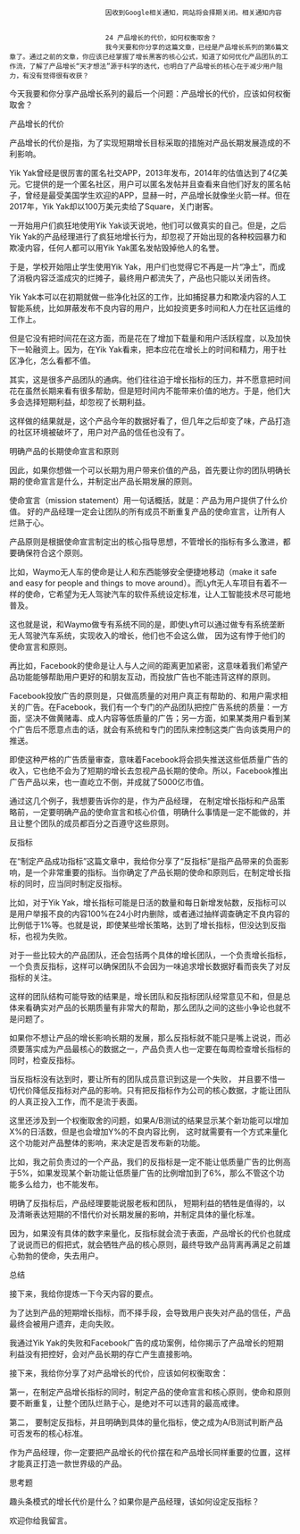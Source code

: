 
                            
                            因收到Google相关通知，网站将会择期关闭。相关通知内容
                            
                            
                            24 产品增长的代价，如何权衡取舍？
                            我今天要和你分享的这篇文章，已经是产品增长系列的第6篇文章了。通过之前的文章，你应该已经掌握了增长黑客的核心公式，知道了如何优化产品团队的工作流，了解了产品增长“天才想法”源于科学的迭代，也明白了产品增长的核心在于减少用户阻力，有没有觉得很有收获？

今天我要和你分享产品增长系列的最后一个问题：产品增长的代价，应该如何权衡取舍？

产品增长的代价

产品增长的代价是指，为了实现短期增长目标采取的措施对产品长期发展造成的不利影响。

Yik Yak曾经是很厉害的匿名社交APP，2013年发布，2014年的估值达到了4亿美元。它提供的是一个匿名社区，用户可以匿名发帖并且查看来自他们好友的匿名帖子，曾经是最受美国学生欢迎的APP，显赫一时，产品增长就像坐火箭一样。但在2017年，Yik Yak却以100万美元卖给了Square，关门谢客。

一开始用户们疯狂地使用Yik Yak谈天说地，他们可以做真实的自己。但是，之后Yik Yak的产品经理进行了疯狂地增长行为，却忽视了开始出现的各种校园暴力和欺凌内容，任何人都可以用Yik Yak匿名发帖毁掉他人的名誉。

于是，学校开始阻止学生使用Yik Yak，用户们也觉得它不再是一片“净土”，而成了消极内容泛滥成灾的烂摊子，最终用户都流失了，产品也只能以关闭告终。

Yik Yak本可以在初期就做一些净化社区的工作，比如捕捉暴力和欺凌内容的人工智能系统，比如屏蔽发布不良内容的用户，比如投资更多时间和人力在社区运维的工作上。

但是它没有把时间花在这方面，而是花在了增加下载量和用户活跃程度，以及加快下一轮融资上。因为，在Yik Yak看来，把本应花在增长上的时间和精力，用于社区净化，怎么看都不值。

其实，这是很多产品团队的通病。他们往往迫于增长指标的压力，并不愿意把时间花在虽然长期来看有很多帮助，但是短时间内不能带来价值的地方。于是，他们大多会选择短期利益，却忽视了长期利益。

这样做的结果就是，这个产品今年的数据好看了，但几年之后却变了味，产品打造的社区环境被破坏了，用户对产品的信任也没有了。

明确产品的长期使命宣言和原则

因此，如果你想做一个可以长期为用户带来价值的产品，首先要让你的团队明确长期的使命宣言是什么，并制定出产品长期发展的原则。

使命宣言（mission statement）用一句话概括，就是：产品为用户提供了什么价值。 好的产品经理一定会让团队的所有成员不断重复产品的使命宣言，让所有人烂熟于心。

产品原则是根据使命宣言制定出的核心指导思想，不管增长的指标有多么激进，都要确保符合这个原则。

比如，Waymo无人车的使命是让人和东西能够安全便捷地移动（make it safe and easy for people and things to move around）。而Lyft无人车项目有着不一样的使命，它希望为无人驾驶汽车的软件系统设定标准，让人工智能技术尽可能地普及。

这也就是说，和Waymo做专有系统不同的是，即使Lyft可以通过做专有系统垄断无人驾驶汽车系统，实现收入的增长，他们也不会这么做， 因为这有悖于他们的使命宣言和原则。

再比如，Facebook的使命是让人与人之间的距离更加紧密，这意味着我们希望产品功能能够帮助用户更好的和朋友互动，而投放广告也不能违背这样的原则。

Facebook投放广告的原则是，只做高质量的对用户真正有帮助的、和用户需求相关的广告。在Facebook，我们有一个专门的产品团队把控广告系统的质量：一方面，坚决不做黄赌毒、成人内容等低质量的广告；另一方面，如果某类用户看到某个广告后不愿意点击的话，就会有系统和专门的团队来控制这类广告向该类用户的推送。

即使这种严格的广告质量审查，意味着Facebook将会损失推送这些低质量广告的收入，它也绝不会为了短期的增长去忽视产品长期的使命。所以，Facebook推出广告产品以来，也一直屹立不倒，并成就了5000亿市值。

通过这几个例子，我想要告诉你的是，作为产品经理， 在制定增长指标和产品策略前，一定要明确产品的使命宣言和核心价值，明确什么事情是一定不能做的，并且让整个团队的成员都百分之百遵守这些原则。

反指标

在“制定产品成功指标”这篇文章中，我给你分享了“反指标”是指产品带来的负面影响，是一个非常重要的指标。当你确定了产品长期的使命和原则后，在制定增长指标的同时，应当同时制定反指标。

比如，对于Yik Yak，增长指标可能是日活的数量和每日新增发帖数，反指标可以是用户举报不良的内容100%在24小时内删除，或者通过抽样调查确定不良内容的比例低于1%等。也就是说，即使某些增长策略，达到了增长指标，但没达到反指标，也视为失败。

对于一些比较大的产品团队，还会包括两个具体的增长团队，一个负责增长指标，一个负责反指标，这样可以确保团队不会因为一味追求增长数据好看而丧失了对反指标的关注。

这样的团队结构可能导致的结果是，增长团队和反指标团队经常意见不和，但是总体来看确实对产品的长期质量有非常大的帮助，那么团队之间的这些小争论也就不是问题了。

如果你不想让产品的增长影响长期的发展，那么反指标就不能只是嘴上说说，而必须要落实成为产品最核心的数据之一，产品负责人也一定要在每周检查增长指标的同时，检查反指标。

当反指标没有达到时，要让所有的团队成员意识到这是一个失败， 并且要不惜一切代价降低反指标对产品的影响。只有把反指标作为公司的核心数据，才能让团队的人真正投入工作，而不是流于表面。

这里还涉及到一个权衡取舍的问题，如果A/B测试的结果显示某个新功能可以增加X%的日活数，但是也会增加Y%的不良内容比例， 这时就需要有一个方式来量化这个功能对产品整体的影响，来决定是否发布新的功能。

比如，我之前负责过的一个产品，我们的反指标是一定不能让低质量广告的比例高于5%，如果发现某个新功能让低质量广告的比例增加到了6%，那么不管这个功能多么给力，也不能发布。

明确了反指标后，产品经理要能说服老板和团队， 短期利益的牺牲是值得的，以及清晰表达短期的不惜代价对长期发展的影响，并制定具体的量化标准。

因为，如果没有具体的数字来量化，反指标就会流于表面，产品增长的代价也就成了说说而已的假把式，就会牺牲产品的核心原则，最终导致产品背离再满足之前雄心勃勃的使命，失去用户。

总结

接下来，我给你提炼一下今天内容的要点。

为了达到产品的短期增长指标，而不择手段，会导致用户丧失对产品的信任，产品最终会被用户遗弃，走向失败。

我通过Yik Yak的失败和Facebook广告的成功案例，给你揭示了产品增长的短期利益没有把控好，会对产品长期的存亡产生直接影响。

接下来，我给你分享了对产品增长的代价，应该如何权衡取舍：

第一，在制定产品增长指标的同时，制定产品的使命宣言和核心原则，使命和原则要不断重复，让整个团队烂熟于心，是绝对不可以违背的最高戒律。

第二， 要制定反指标，并且明确到具体的量化指标，使之成为A/B测试判断产品可否发布的核心标准。

作为产品经理，你一定要把产品增长的代价摆在和产品增长同样重要的位置，这样才能真正打造一款世界级的产品。

思考题

趣头条模式的增长代价是什么？如果你是产品经理，该如何设定反指标？

欢迎你给我留言。

                        
                        
                            
